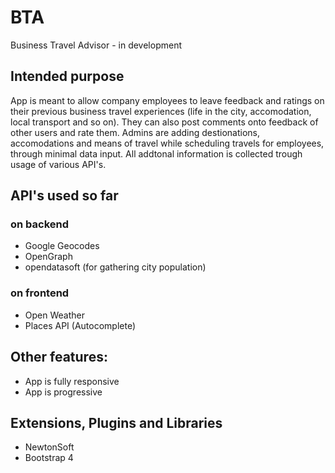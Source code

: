 # BTA
Business Travel Advisor - in development

## Intended purpose

App is meant to allow company employees to leave feedback and ratings on their previous business travel experiences (life in the city, accomodation, local transport and so on). They can also post comments onto feedback of other users and rate them. Admins are adding destionations, accomodations and means of travel while scheduling travels for employees, through minimal data input. All addtonal information is collected trough usage of various API's.

## API's used so far

### on backend
- Google Geocodes
- OpenGraph
- opendatasoft (for gathering city population)

### on frontend
- Open Weather
- Places API (Autocomplete)

## Other features:
- App is fully responsive
- App is progressive

## Extensions, Plugins and Libraries 
- NewtonSoft
- Bootstrap 4
